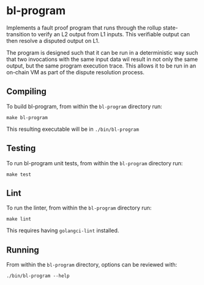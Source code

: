 # bl-program

Implements a fault proof program that runs through the rollup state-transition to verify an L2 output from L1 inputs.
This verifiable output can then resolve a disputed output on L1.

The program is designed such that it can be run in a deterministic way such that two invocations with the same input
data wil result in not only the same output, but the same program execution trace. This allows it to be run in an
on-chain VM as part of the dispute resolution process.

## Compiling

To build bl-program, from within the `bl-program` directory run:

```shell
make bl-program
```

This resulting executable will be in `./bin/bl-program`

## Testing

To run bl-program unit tests, from within the `bl-program` directory run:

```shell
make test
```

## Lint

To run the linter, from within the `bl-program` directory run:
```shell
make lint
```

This requires having `golangci-lint` installed.

## Running

From within the `bl-program` directory, options can be reviewed with:

```shell
./bin/bl-program --help
```
